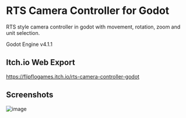# RTS Camera Controller for Godot
RTS style camera controller in godot with movement, rotation, zoom and unit selection.

Godot Engine v4.1.1

## Itch.io Web Export
https://flipflogames.itch.io/rts-camera-controller-godot

## Screenshots
![image](https://github.com/trflorian/rts-camera-controller-godot/assets/27728267/146b372a-ca03-4b77-92d7-12a12fc44809)
